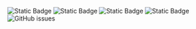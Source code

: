 ![Static Badge](https://img.shields.io/badge/blacklists-60-000000) ![Static Badge](https://img.shields.io/badge/blacklisted-3057207-cc0000) ![Static Badge](https://img.shields.io/badge/whitelisted-2243-00CC00) ![Static Badge](https://img.shields.io/badge/streaming_blacklist-28107-000000) ![GitHub issues](https://img.shields.io/github/issues/fabriziosalmi/blacklists)
